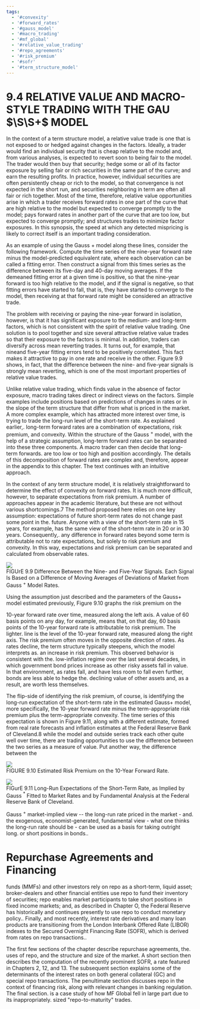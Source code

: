 ```yaml
---
tags:
  - '#convexity'
  - '#forward_rates'
  - '#gauss_model'
  - '#macro_trading'
  - '#mf_global'
  - '#relative_value_trading'
  - '#repo_agreements'
  - '#risk_premium'
  - '#sofr'
  - '#term_structure_model'
---
```

# 9.4 RELATIVE VALUE AND MACRO-STYLE TRADING WITH THE GAU $\S\S+$ MODEL  

In the context of a term structure model, a relative value trade is one that is not exposed to or hedged against changes in the factors. Ideally, a trader would find an individual security that is cheap relative to the model and, from various analyses, is expected to revert soon to being fair to the model. The trader would then buy that security; hedge some or all of its factor exposure by selling fair or rich securities in the same part of the curve; and earn the resulting profits. In practice, however, individual securities are often persistently cheap or rich to the model, so that convergence is not expected in the short run, and securities neighboring in term are often all fair or rich together. Most of the time, therefore, relative value opportunities arise in which a trader receives forward rates in one part of the curve that are high relative to the model but expected to converge promptly to the model; pays forward rates in another part of the curve that are too low, but expected to converge promptly; and structures trades to minimize factor exposures. In this synopsis, the speed at which any detected mispricing is likely to correct itself is an important trading consideration.  

As an example of using the Gauss $+$ model along these lines, consider the following framework. Compute the time series of the nine-year forward rate minus the model-predicted equivalent rate, where each observation can be called a fitting error. Then construct a signal from this times series as the difference between its five-day and 40-day moving averages. If the demeaned fitting error at a given time is positive, so that the nine-year forward is too high relative to the model, and if the signal is negative, so that fitting errors have started to fall, that is, they have started to converge to the model, then receiving at that forward rate might be considered an attractive trade.  

The problem with receiving or paying the nine-year forward in isolation, however, is that it has significant exposure to the medium- and long-term factors, which is not consistent with the spirit of relative value trading. One solution is to pool together and size several attractive relative value trades so that their exposure to the factors is minimal. In addition, traders can diversify across mean reverting trades. It turns out, for example, that nineand five-year fitting errors tend to be positively correlated. This fact makes it attractive to pay in one rate and receive in the other. Figure 9.9 shows, in fact, that the difference between the nine- and five-year signals is strongly mean reverting, which is one of the most important properties of relative value trades.  

Unlike relative value trading, which finds value in the absence of factor exposure, macro trading takes direct or indirect views on the factors. Simple examples include positions based on predictions of changes in rates or in the slope of the term structure that differ from what is priced in the market. A more complex example, which has attracted more interest over time, is trying to trade the long-run level of the short-term rate. As explained earlier,. long-term forward rates are a combination of expectations, risk premium, and convexity. Within the structure of the Gauss $^{+}$ model, with the help of a strategic assumption, long-term forward rates can be separated into these three components. A macro trader can then decide that long-term forwards. are too low or too high and position accordingly. The details of this decomposition of forward rates are complex and, therefore, appear in the appendix to this chapter. The text continues with an intuitive approach.  

In the context of any term structure model, it is relatively straightforward to determine the effect of convexity on forward rates. It is much more difficult, however, to separate expectations from risk premium. A number of approaches appear in the academic literature, but these are not without various shortcomings.7 The method proposed here relies on one key assumption: expectations of future short-term rates do not change past some point in the. future. Anyone with a view of the short-term rate in 15 years, for example, has the same view of the short-term rate in 20 or in 30 years. Consequently,. any difference in forward rates beyond some term is attributable not to rate expectations, but solely to risk premium and convexity. In this way, expectations and risk premium can be separated and calculated from observable rates.  

![](images/8a806d299c2d1cab3c50e043b449b257548240755122b67c9cda2fa7dda888da.jpg)  
FIGUrE 9.9 Difference Between the Nine- and Five-Year Signals. Each Signal Is Based on a Difference of Moving Averages of Deviations of Market from Gauss $^{+}$ Model Rates.  

Using the assumption just described and the parameters of the Gauss+ model estimated previously, Figure 9.10 graphs the risk premium on the  

10-year forward rate over time, measured along the left axis. A value of 60 basis points on any day, for example, means that, on that day, 60 basis points of the 10-year forward rate is attributable to risk premium. The lighter. line is the level of the 10-year forward rate, measured along the right axis. The risk premium often moves in the opposite direction of rates. As rates decline, the term structure typically steepens, which the model interprets as. an increase in risk premium. This observed behavior is consistent with the. low-inflation regime over the last several decades, in which government bond prices increase as other risky assets fall in value. In that environment, as rates fall, and have less room to fall even further, bonds are less able to hedge the. declining value of other assets and, as a result, are worth less themselves.  

The flip-side of identifying the risk premium, of course, is identifying the long-run expectation of the short-term rate in the estimated Gauss+ model, more specifically, the 10-year forward rate minus the term-appropriate risk premium plus the term-appropriate convexity. The time series of this expectation is shown in Figure 9.11, along with a different estimate, formed from real rate forecasts and inflation estimates at the Federal Reserve Bank of Cleveland.8 while the model and outside series track each other quite well over time, there are trading opportunities to use the difference between the two series as a measure of value. Put another way, the difference between the  

![](images/731241e3e386cd6c1014cec4cd2b100e29e2b5648b45142e7b555c4bf2d1f534.jpg)  
FIGURE 9.10 Estimated Risk Premium on the 10-Year Forward Rate.  

![](images/4392cd1e6281cb4c2500757cecc410fe68bf13d228855fda38dfde6b6322d01a.jpg)  
FIGurE 9.11 Long-Run Expectations of the Short-Term Rate, as Implied by Gauss $^{\ast}$ Fitted to Market Rates and by Fundamental Analysis at the Federal Reserve Bank of Cleveland.  

Gauss $^{+}$ market-implied view -- the long-run rate priced in the market - and. the exogenous, economist-generated, fundamental view - what one thinks the long-run rate should be - can be used as a basis for taking outright long. or short positions in bonds..  

# Repurchase Agreements and Financing  

funds (MMFs) and other investors rely on repo as a short-term, liquid asset; broker-dealers and other financial entities use repo to fund their inventory of securities; repo enables market participants to take short positions in fixed income markets; and, as described in Chapter O, the Federal Reserve has historically and continues presently to use repo to conduct monetary policy.. Finally, and most recently, interest rate derivatives and many loan products are transitioning from the London Interbank Offered Rate (LIBOR) indexes to the Secured Overnight Financing Rate (SOFR), which is derived from rates on repo transactions..  

The first few sections of the chapter describe repurchase agreements, the. uses of repo, and the structure and size of the market. A short section then describes the computation of the recently prominent SOFR, a rate featured in Chapters 2, 12, and 13. The subsequent section explains some of the determinants of the interest rates on both general collateral (GC) and special repo transactions. The penultimate section discusses repo in the context of financing risk, along with relevant changes in banking regulation. The final section. is a case study of how MF Global fell in large part due to its inappropriately. sized "repo-to-maturity" trades.  
